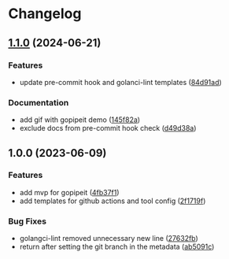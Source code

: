 # Changelog

## [1.1.0](https://github.com/artemijspavlovs/gopipeit/compare/v1.0.0...v1.1.0) (2024-06-21)


### Features

* update pre-commit hook and golanci-lint templates ([84d91ad](https://github.com/artemijspavlovs/gopipeit/commit/84d91ad9f2c3ddd34c8a091180e067f965b56379))


### Documentation

* add gif with gopipeit demo ([145f82a](https://github.com/artemijspavlovs/gopipeit/commit/145f82a2e2c65d14a6a39c622dbd4990f88cd5c0))
* exclude docs from pre-commit hook check ([d49d38a](https://github.com/artemijspavlovs/gopipeit/commit/d49d38a7cfd399f258518769385def3118dd8dd5))

## 1.0.0 (2023-06-09)


### Features

* add mvp for gopipeit ([4fb37f1](https://github.com/artemijspavlovs/gopipeit/commit/4fb37f1e57333a6e1c9d557b9b7e406517086523))
* add templates for github actions and tool config ([2f1719f](https://github.com/artemijspavlovs/gopipeit/commit/2f1719f53b65fcce8a3722fc86c42a17119fe672))


### Bug Fixes

* golangci-lint removed unnecessary new line ([27632fb](https://github.com/artemijspavlovs/gopipeit/commit/27632fbf768f2a2eb6c8757320859b6a65eb5c0e))
* return after setting the git branch in the metadata ([ab5091c](https://github.com/artemijspavlovs/gopipeit/commit/ab5091c33c5a9e75f6de85df68f719e513b8b31e))
